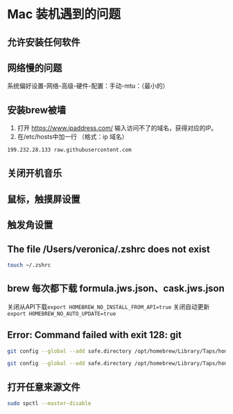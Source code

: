 # Mac 装机遇到的问题

## 允许安装任何软件

## 网络慢的问题

系统偏好设置-网络-高级-硬件-配置：手动-mtu：（最小的）

## 安装brew被墙

1. 打开 <https://www.ipaddress.com/> 输入访问不了的域名，获得对应的IP。
2. 在/etc/hosts中加一行 （格式：ip 域名）

```sh
199.232.28.133 raw.githubusercontent.com
```

## 关闭开机音乐

## 鼠标，触摸屏设置

## 触发角设置

## The file /Users/veronica/.zshrc does not exist

```sh
touch ~/.zshrc
```

## brew 每次都下载 formula.jws.json、cask.jws.json

关闭从API下载`export HOMEBREW_NO_INSTALL_FROM_API=true`
关闭自动更新`export HOMEBREW_NO_AUTO_UPDATE=true`

## Error: Command failed with exit 128: git

```sh
git config --global --add safe.directory /opt/homebrew/Library/Taps/homebrew/homebrew-cask

git config --global --add safe.directory /opt/homebrew/Library/Taps/homebrew/homebrew-core
```

## 打开任意来源文件

```sh
sudo spctl --master-disable
```


